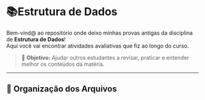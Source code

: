 # 📚Estrutura de Dados

Bem-vind@ ao repositório onde deixo minhas provas antigas da disciplina de **Estrutura de Dados**!  
Aqui você vai encontrar atividades avaliativas que fiz ao longo do curso.

> 🧠 **Objetivo:** Ajudar outros estudantes a revisar, praticar e entender melhor os conteúdos da matéria.

---

## 📂 Organização dos Arquivos

